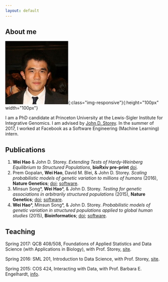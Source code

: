```yaml
---
layout: default
---
```


## About me

![me](wei.jpg){:class="img-responsive"}{:height="100px" width="100px"} 

I am a PhD candidate at Princeton University at the Lewis-Sigler Institute for Integrative Genomics. I am advised by [John D. Storey](http://genomine.org). In the summer of 2017, I worked at Facebook as a Software Engineering (Machine Learning) intern.


## Publications

1. **Wei Hao** & John D. Storey. *Extending Tests of Hardy-Weinberg Equilibrium to Structured Populations*, **bioRxiv pre-print** [doi](https://doi.org/10.1101/240804).
2. Prem Gopalan, **Wei Hao**, David M. Blei, & John D. Storey. *Scaling probabilistic models of genetic variation to millions of humans* (2016), **Nature Genetics**; [doi](http://dx.doi.org/10.1038/ng.3710); [software](http://github.com/Storeylab/terastructure).
3. Minsun Song\*, **Wei Hao**\*, & John D. Storey. *Testing for genetic associations in arbitrarily structured populations* (2015), **Nature Genetics**; [doi](http://dx.doi.org/10.1038/ng.3244); [software](http://github.com/StoreyLab/gcatest).
4. **Wei Hao**\*, Minsun Song\*, & John D. Storey. *Probabilistic models of genetic variation in structured populations applied to global human studies* (2015), **Bioinformatics**; [doi](http://dx.doi.org/10.1093/bioinformatics/btv641); [software](http://github.com/StoreyLab/lfa).

## Teaching

Spring 2017: QCB 408/508, Foundations of Applied Statistics and Data Science (with Applications in Biology), with Prof. Storey, [site](https://jdstorey.github.io/asdscourse/).

Spring 2016: SML 201, Introduction to Data Science, with Prof. Storey, [site](https://sml201.github.io).

Spring 2015: COS 424, Interacting with Data, with Prof. Barbara E. Engelhardt, [info](https://registrar.princeton.edu/course-offerings/course_details.xml?courseid=010279&term=1154).

